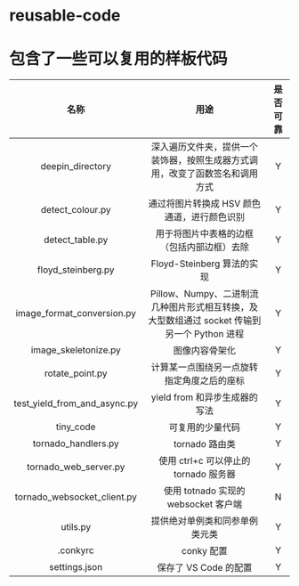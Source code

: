 # reusable-code

# 包含了一些可以复用的样板代码

|             名称             |                                            用途                                             | 是否可靠 |
| :--------------------------: | :-----------------------------------------------------------------------------------------: | :------: |
|       deepin_directory       |        深入遍历文件夹，提供一个装饰器，按照生成器方式调用，改变了函数签名和调用方式         |    Y     |
|       detect_colour.py       |                         通过将图片转换成 HSV 颜色通道，进行颜色识别                         |    Y     |
|       detect_table.py        |                         用于将图片中表格的边框（包括内部边框）去除                          |    Y     |
|      floyd_steinberg.py      |                                 Floyd-Steinberg 算法的实现                                  |    Y     |
|  image_format_conversion.py  | Pillow、Numpy、二进制流几种图片形式相互转换，及大型数组通过 socket 传输到另一个 Python 进程 |    Y     |
|     image_skeletonize.py     |                                       图像内容骨架化                                        |    Y     |
|       rotate_point.py        |                         计算某一点围绕另一点旋转指定角度之后的座标                          |    Y     |
| test_yield_from_and_async.py |                                yield from 和异步生成器的写法                                |    Y     |
|          tiny_code           |                                      可复用的少量代码                                       |    Y     |
|     tornado_handlers.py      |                                       tornado 路由类                                        |    Y     |
|    tornado_web_server.py     |                            使用 ctrl+c 可以停止的 tornado 服务器                            |    Y     |
| tornado_websocket_client.py  |                            使用 totnado 实现的 websocket 客户端                             |    N     |
|           utils.py           |                               提供绝对单例类和同参单例类元类                                |    Y     |
|           .conkyrc           |                                         conky 配置                                          |    Y     |
|        settings.json         |                                    保存了 VS Code 的配置                                    |    Y     |
